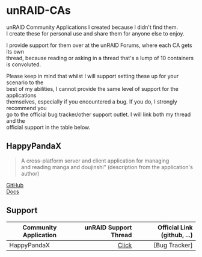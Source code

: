 # unRAID-CAs
unRAID Community Applications I created because I didn't find them.<br>
I create these for personal use and share them for anyone else to enjoy.

I provide support for them over at the unRAID Forums, where each CA gets its own<br>
thread, because reading or asking in a thread that's a lump of 10 containers is convoluted.

Please keep in mind that whilst I will support setting these up for your scenario to the<br>
best of my abilities, I cannot provide the same level of support for the applications<br>
themselves, especially if you encountered a bug. If you do, I strongly recommend you<br>
go to the official bug tracker/other support outlet. I will link both my thread and the<br>
official support in the table below.

## HappyPandaX

> A cross-platform server and client application for managing<br>
> and reading manga and doujinshi"
(description from the application's author)

[GitHub](https://github.com/happypandax/happypandax)<br>
[Docs](https://happypandax.github.io/)

## Support
| Community Application   |   unRAID Support Thread   |  Official Link (github, ...) |
|-------------------------|--------------------------:|-----------------------------:|
| HappyPandaX             | [Click](https://forums.unraid.net/topic/93148-happypandax-support-thread/) | [Bug Tracker]